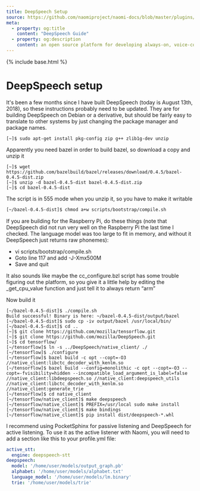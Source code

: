 ```yaml
---
title: DeepSpeech Setup
source: https://github.com/naomiproject/naomi-docs/blob/master/plugins/deepspeech-setup.md
meta:
  - property: og:title
    content: "DeepSpeech Guide"
  - property: og:description
    content: an open source platform for developing always-on, voice-controlled applications
---
```


{% include base.html %}

# DeepSpeech setup

It's been a few months since I have built DeepSpeech (today is August 13th, 2018), so these instructions probably need to be updated.
They are for building DeepSpeech on Debian or a derivative, but should be fairly easy to translate to other systems by just changing the package manager and package names.

```console
[~]$ sudo apt-get install pkg-config zip g++ zlib1g-dev unzip
```

Apparently you need bazel in order to build bazel, so download a copy and unzip it

```console
[~]$ wget https://github.com/bazelbuild/bazel/releases/download/0.4.5/bazel-0.4.5-dist.zip
[~]$ unzip -d bazel-0.4.5-dist bazel-0.4.5-dist.zip
[~]$ cd bazel-0.4.5-dist
```

The script is in 555 mode when you unzip it, so you have to make it writable

```bash
[~/bazel-0.4.5-dist]$ chmod a+w scripts/bootstrap/compile.sh
```

If you are building for the Raspberry Pi, do these things (note that DeepSpeech did not run very well on the Raspberry Pi the last time I checked. The language model was too large to fit in memory, and without it DeepSpeech just returns raw phonemes):

* vi scripts/bootstrap/compile.sh
* Goto line 117 and add -J-Xmx500M
* Save and quit

It also sounds like maybe the cc_configure.bzl script has some trouble figuring out the platform, so you give it a little help by editing the _get_cpu_value function and just tell it to always return “arm”

Now build it

```console
[~/bazel-0.4.5-dist]$ ./compile.sh
Build successful! Binary is here: ~/bazel-0.4.5-dist/output/bazel
[~/bazel-0.4.5-dist]$ sudo cp -iv output/bazel /usr/local/bin/
[~/bazel-0.4.5-dist]$ cd ..
[~]$ git clone https://github.com/mozilla/tensorflow.git
[~]$ git clone https://github.com/mozilla/DeepSpeech.git
[~]$ cd tensorflow/
[~/tensorflow]$ ln -s ../DeepSpeech/native_client/ ./
[~/tensorflow]$ ./configure
[~/tensorflow]$ bazel build -c opt --copt=-O3 //native_client:libctc_decoder_with_kenlm.so
[~/tensorflow]$ bazel build --config=monolithic -c opt --copt=-O3 --copt=-fvisibility=hidden --incompatible_load_argument_is_label=false //native_client:libdeepspeech.so //native_client:deepspeech_utils //native_client:libctc_decoder_with_kenlm.so //native_client:generate_trie
[~/tensorflow]$ cd native_client
[~/tensorflow/native_client]$ make deepspeech
[~/tensorflow/native_client]$ PREFIX=/usr/local sudo make install
[~/tensorflow/native_client]$ make bindings
[~/tensorflow/native_client]$ pip install dist/deepspeech-*.whl
```

I recommend using PocketSphinx for passive listening and DeepSpeech for active listening. To use it as the active listener with Naomi, you will need to add a section like this to your profile.yml file:

```yaml
active_stt:
  engine: deepspeech-stt
deepspeech:
  model: '/home/user/models/output_graph.pb'
  alphabet: '/home/user/models/alphabet.txt'
  language_model: '/home/user/models/lm.binary'
  trie: '/home/user/models/trie'
```

<DocPreviousVersions/>
<EditPageLink/>
